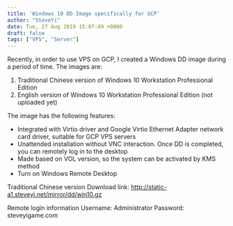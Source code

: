 ```yaml
---
title: 'Windows 10 DD Image specifically for GCP'
author: "SteveYi"
date: Tue, 27 Aug 2019 15:07:49 +0000
draft: false
tags: ["VPS", "Server"]
---
```


Recently, in order to use VPS on GCP, I created a Windows DD image during a period of time. 
The images are:

1. Traditional Chinese version of Windows 10 Workstation Professional Edition
2. English version of Windows 10 Workstation Professional Edition (not uploaded yet)

The image has the following features:

*   Integrated with Virtio driver and Google Virtio Ethernet Adapter network card driver, suitable for GCP VPS servers
*   Unattended installation without VNC interaction. Once DD is completed, you can remotely log in to the desktop
*   Made based on VOL version, so the system can be activated by KMS method
*   Turn on Windows Remote Desktop

Traditional Chinese version
Download link: http://static-a1.steveyi.net/mirror/dd/win10.gz

Remote login information
Username: Administrator
Password: steveyigame.com
